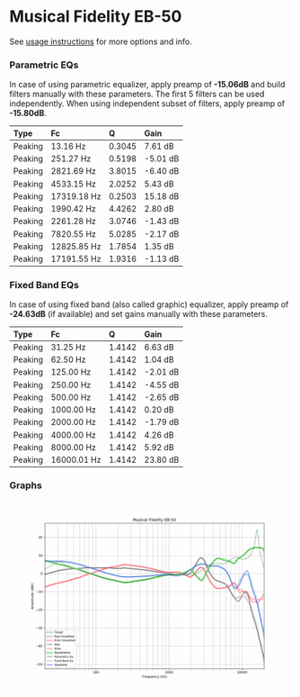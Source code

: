 # Musical Fidelity EB-50
See [usage instructions](https://github.com/jaakkopasanen/AutoEq#usage) for more options and info.

### Parametric EQs
In case of using parametric equalizer, apply preamp of **-15.06dB** and build filters manually
with these parameters. The first 5 filters can be used independently.
When using independent subset of filters, apply preamp of **-15.80dB**.

| Type    | Fc          |      Q | Gain     |
|:--------|:------------|:-------|:---------|
| Peaking | 13.16 Hz    | 0.3045 | 7.61 dB  |
| Peaking | 251.27 Hz   | 0.5198 | -5.01 dB |
| Peaking | 2821.69 Hz  | 3.8015 | -6.40 dB |
| Peaking | 4533.15 Hz  | 2.0252 | 5.43 dB  |
| Peaking | 17319.18 Hz | 0.2503 | 15.18 dB |
| Peaking | 1990.42 Hz  | 4.4262 | 2.80 dB  |
| Peaking | 2261.28 Hz  | 3.0746 | -1.43 dB |
| Peaking | 7820.55 Hz  | 5.0285 | -2.17 dB |
| Peaking | 12825.85 Hz | 1.7854 | 1.35 dB  |
| Peaking | 17191.55 Hz | 1.9316 | -1.13 dB |

### Fixed Band EQs
In case of using fixed band (also called graphic) equalizer, apply preamp of **-24.63dB**
(if available) and set gains manually with these parameters.

| Type    | Fc          |      Q | Gain     |
|:--------|:------------|:-------|:---------|
| Peaking | 31.25 Hz    | 1.4142 | 6.63 dB  |
| Peaking | 62.50 Hz    | 1.4142 | 1.04 dB  |
| Peaking | 125.00 Hz   | 1.4142 | -2.01 dB |
| Peaking | 250.00 Hz   | 1.4142 | -4.55 dB |
| Peaking | 500.00 Hz   | 1.4142 | -2.65 dB |
| Peaking | 1000.00 Hz  | 1.4142 | 0.20 dB  |
| Peaking | 2000.00 Hz  | 1.4142 | -1.79 dB |
| Peaking | 4000.00 Hz  | 1.4142 | 4.26 dB  |
| Peaking | 8000.00 Hz  | 1.4142 | 5.92 dB  |
| Peaking | 16000.01 Hz | 1.4142 | 23.80 dB |

### Graphs
![](./Musical%20Fidelity%20EB-50.png)